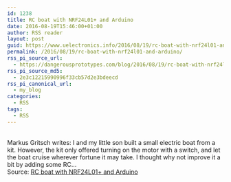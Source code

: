 ```yaml
---
id: 1238
title: RC boat with NRF24L01+ and Arduino
date: 2016-08-19T15:46:00+01:00
author: RSS reader
layout: post
guid: https://www.uelectronics.info/2016/08/19/rc-boat-with-nrf24l01-and-arduino/
permalink: /2016/08/19/rc-boat-with-nrf24l01-and-arduino/
rss_pi_source_url:
  - https://dangerousprototypes.com/blog/2016/08/19/rc-boat-with-nrf24l01-and-arduino/
rss_pi_source_md5:
  - 2e3c12215990996f33cb57d2e3bdeecd
rss_pi_canonical_url:
  - my_blog
categories:
  - RSS
tags:
  - RSS
---
```

&#013;  
Markus Gritsch writes: I and my little son built a small electric boat from a kit. However, the kit only offered turning on the motor with a switch, and let the boat cruise wherever fortune it may take. I thought why not improve it a bit by adding some RC…&#013;  
Source: <a href="https://dangerousprototypes.com/blog/2016/08/19/rc-boat-with-nrf24l01-and-arduino/" target="_blank">RC boat with NRF24L01+ and Arduino</a>
